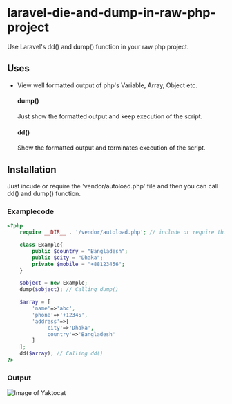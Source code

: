 # laravel-die-and-dump-in-raw-php-project
Use Laravel's dd() and dump() function in your raw php project.

## Uses
* View well formatted output of php's Variable, Array, Object etc.

	#### dump()
	Just show the formatted output and keep execution of the script.

	#### dd()
	Show the formatted output and terminates execution of the script.

## Installation
  Just incude or require the 'vendor/autoload.php' file and then you can call dd() and dump() function.

### Examplecode
  
```php
<?php
	require __DIR__ . '/vendor/autoload.php'; // include or require this file so that you can use dd(), dump()

	class Example{
		public $country = "Bangladesh";
		public $city = "Dhaka";
		private $mobile = "+88123456";
	}

	$object = new Example;
	dump($object); // Calling dump()

	$array = [
		'name'=>'abc',
		'phone'=>'+12345',
		'address'=>[
			'city'=>'Dhaka',
			'country'=>'Bangladesh'
		]
	];
	dd($array); // Calling dd()
?>
```
### Output

![Image of Yaktocat](https://raw.githubusercontent.com/anisurrahmansagor/lravel-die-and-dump-in-raw-project/master/Output.jpg)

